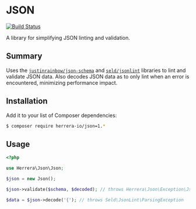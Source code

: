 # JSON

[![Build Status](https://travis-ci.org/herrera-io/php-json.png?branch=master)](https://travis-ci.org/herrera-io/php-json)

A library for simplifying JSON linting and validation.

## Summary

Uses the [`justinrainbow/json-schema`](https://packagist.org/packages/justinrainbow/json-schema) and [`seld/jsonlint`](https://packagist.org/packages/seld/jsonlint) libraries to lint and validate JSON data. Also decodes JSON data as to only lint when an error is encountered, minimizing performance impact.

## Installation

Add it to your list of Composer dependencies:

```sh
$ composer require herrera-io/json=1.*
```

## Usage

```php
<?php

use Herrera\Json\Json;

$json = new Json();

$json->validate($schema, $decoded); // throws Herrera\Json\Exception\JsonException

$data = $json->decode('{'); // throws Seld\JsonLint\ParsingException
```
